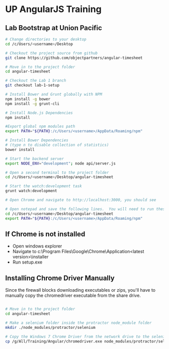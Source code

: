 # UP AngularJS Training

## Lab Bootstrap at Union Pacific

```bash
# Change directories to your desktop
cd /c/Users/<username>/Desktop

# Checkout the project source from github
git clone https://github.com/objectpartners/angular-timesheet

# Move in to the project folder
cd angular-timesheet

# Checkout the Lab 1 branch
git checkout lab-1-setup

# Install Bower and Grunt globally with NPM
npm install -g bower
npm install -g grunt-cli

# Install Node.js Dependencies
npm install

#Export global npm modules path
export PATH="${PATH}:/c/Users/<username>/AppData/Roaming/npm"

# Install Bower Dependencies
# (type n to disable collection of statistics)
bower install 

# Start the backend server
export NODE_ENV="development"; node api/server.js

# Open a second terminal to the project folder
cd /c/Users/<username>/Desktop/angular-timesheet

# Start the watch:development task
grunt watch:development

# Open Chrome and navigate to http://localhost:3000, you should see

# Open notepad and save the following lines.  You will need to run these everytime you open a new terminal window.
cd /c/Users/<username>/Desktop/angular-timesheet
export PATH="${PATH}:/c/Users/<username>/AppData/Roaming/npm"


```

## If Chrome is not installed 
- Open windows explorer 
- Navigate to c:\Program Files\Google\Chrome\Application\<latest version>\installer
- Run setup.exe


## Installing Chrome Driver Manually

Since the firewall blocks downloading executables or zips, you'll have to manually copy the chromedriver executable from the share drive.

```bash

# Move in to the project folder
cd angular-timesheet

# Make a selenium folder inside the protractor node_module folder
mkdir ./node_modules/protractor/selenium

# Copy the Windows 7 Chrome Driver from the network drive to the selenium folder
cp /g/All/Training/Angular/chromedriver.exe node_modules/protractor/selenium/.

```
